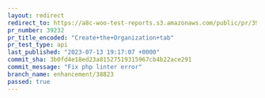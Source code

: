 ```yaml
---
layout: redirect
redirect_to: https://a8c-woo-test-reports.s3.amazonaws.com/public/pr/39232/api/index.html
pr_number: 39232
pr_title_encoded: "Create+the+Organization+tab"
pr_test_type: api
last_published: "2023-07-13 19:17:07 +0000"
commit_sha: 3b0fd4e18ed23a81527519315967cb4b22ace291
commit_message: "Fix php linter error"
branch_name: enhancement/38823
passed: true
---
```

